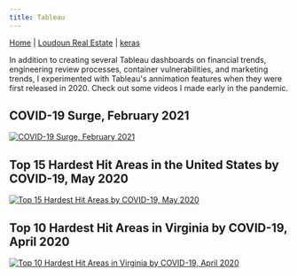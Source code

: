 ```yaml
---
title: Tableau
---
```


[Home](../index.md) | [Loudoun Real Estate](/loudounRealEstate/loudounIndex.md) | [keras](/keras/kerasIndex.md)

In addition to creating several Tableau dashboards on financial trends, engineering review processes, container vulnerabilities, and marketing trends, I experimented with Tableau's annimation features when they were first released in 2020. Check out some videos I made early in the pandemic.

## COVID-19 Surge, February 2021
[![COVID-19 Surge, February 2021](https://img.youtube.com/vi/mOjBFOxikio/0.jpg)](https://youtu.be/mOjBFOxikio)

## Top 15 Hardest Hit Areas in the United States by COVID-19, May 2020
[![Top 15 Hardest Hit Areas by COVID-19, May 2020](https://img.youtube.com/vi/z67mhbUlkmw/0.jpg)](https://youtu.be/z67mhbUlkmw)

## Top 10 Hardest Hit Areas in Virginia by COVID-19, April 2020
[![Top 10 Hardest Hit Areas in Virginia by COVID-19, April 2020](https://img.youtube.com/vi/RG4kp-v_0Fk/0.jpg)](https://youtu.be/RG4kp-v_0Fk)
